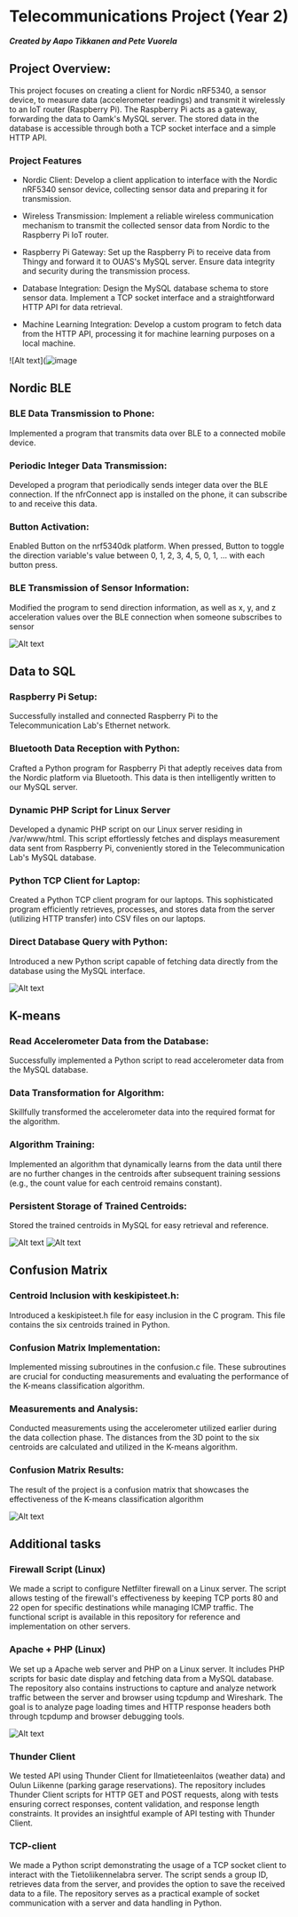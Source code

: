 # Telecommunications Project (Year 2)

***Created by Aapo Tikkanen and Pete Vuorela***

## Project Overview:

This project focuses on creating a client for Nordic nRF5340, a sensor device, to measure data (accelerometer readings) and transmit it wirelessly to an IoT router (Raspberry Pi). The Raspberry Pi acts as a gateway, forwarding the data to Oamk's MySQL server. The stored data in the database is accessible through both a TCP socket interface and a simple HTTP API.

### Project Features

- Nordic Client: Develop a client application to interface with the Nordic nRF5340 sensor device, collecting sensor data and preparing it for transmission.

- Wireless Transmission: Implement a reliable wireless communication mechanism to transmit the collected sensor data from Nordic to the Raspberry Pi IoT router.

- Raspberry Pi Gateway: Set up the Raspberry Pi to receive data from Thingy and forward it to OUAS's MySQL server. Ensure data integrity and security during the transmission process.

- Database Integration: Design the MySQL database schema to store sensor data. Implement a TCP socket interface and a straightforward HTTP API for data retrieval.

- Machine Learning Integration: Develop a custom program to fetch data from the HTTP API, processing it for machine learning purposes on a local machine.
  
![Alt text](![image](https://github.com/user-attachments/assets/53b89db5-c55b-463b-ae9b-24636f9d7167 "Diagram illustrating data transfer connections and various components of the project ")



## Nordic BLE

  
  ### BLE Data Transmission to Phone:
  
  Implemented a program that transmits data over BLE to a connected mobile device.
  
  ### Periodic Integer Data Transmission:
  
  Developed a program that periodically sends integer data over the BLE connection. If the nfrConnect app is installed on the phone, it can subscribe to and receive this data.
  
  ### Button  Activation:
  
  Enabled Button on the nrf5340dk platform. When pressed, Button to toggle the direction variable's value between 0, 1, 2, 3, 4, 5, 0, 1, ... with each button press.
  
  ### BLE Transmission of Sensor Information:
  
  Modified the program to send direction information, as well as x, y, and z acceleration values over the BLE connection when someone subscribes to sensor 

![Alt text](https://github.com/vuip96/TietoliikenteensovellusProjekti_R20/assets/127893120/25992fec-35b7-43ce-985b-fc4eddda61b9 "Nordic nRf5340 and accelometer")



## Data to SQL


  ### Raspberry Pi Setup:

  Successfully installed and connected Raspberry Pi to the Telecommunication Lab's Ethernet network.
    
  ### Bluetooth Data Reception with Python:

  Crafted a Python program for Raspberry Pi that adeptly receives data from the Nordic platform via Bluetooth. This data is then intelligently written to our MySQL server.
   
  ### Dynamic PHP Script for Linux Server

  Developed a dynamic PHP script on our Linux server residing in /var/www/html. This script effortlessly fetches and displays measurement data sent from Raspberry Pi, conveniently stored in the Telecommunication Lab's MySQL database.
    
  ### Python TCP Client for Laptop:

  Created a Python TCP client program for our laptops. This sophisticated program efficiently retrieves, processes, and stores data from the server (utilizing HTTP transfer) into CSV files on our laptops. 
    
  ### Direct Database Query with Python:

  Introduced a new Python script capable of fetching data directly from the database using the MySQL interface.


![Alt text](https://github.com/vuip96/TietoliikenteensovellusProjekti_R20/assets/112549883/da7775b8-7412-4e37-b68e-3ed6e14c68da "Raspberry Pi")






## K-means


  ### Read Accelerometer Data from the Database:
  
  Successfully implemented a Python script to read accelerometer data from the MySQL database.
  
  ### Data Transformation for Algorithm:
  
  Skillfully transformed the accelerometer data into the required format for the algorithm.
  
  ### Algorithm Training:
  
  Implemented an algorithm that dynamically learns from the data until there are no further changes in the centroids after subsequent training sessions (e.g., the count value for each centroid remains constant).
  
  ### Persistent Storage of Trained Centroids:
  
  Stored the trained centroids in MySQL for easy retrieval and reference.


![Alt text](https://github.com/vuip96/TietoliikenteensovellusProjekti_R20/assets/112549883/d334a6ca-e607-4367-98d4-564b05d73c50 "Pictures show how centroids move towards datapoint groups after one iteration")
![Alt text](https://github.com/vuip96/TietoliikenteensovellusProjekti_R20/assets/112549883/76baec58-a9a0-4d4c-badc-b5ef1afda7bc "Pictures show how centroids move towards datapoint groups after one iteration")




## Confusion Matrix


  ### Centroid Inclusion with keskipisteet.h:

  Introduced a keskipisteet.h file for easy inclusion in the C program. This file contains the six centroids trained in Python.

  ### Confusion Matrix Implementation:

  Implemented missing subroutines in the confusion.c file. These subroutines are crucial for conducting measurements and evaluating the performance of the K-means classification algorithm.

  ### Measurements and Analysis:

  Conducted measurements using the accelerometer utilized earlier during the data collection phase. The distances from the 3D point to the six centroids are calculated and utilized in the K-means algorithm.

  ### Confusion Matrix Results:

  The result of the project is a confusion matrix that showcases the effectiveness of the K-means classification algorithm

![Alt text](https://github.com/vuip96/TietoliikenteensovellusProjekti_R20/assets/112549883/607dd601-7a47-4702-8869-3a3e2929a4e2 "Compeleted confusion matrix")


## Additional tasks

  ### Firewall Script (Linux)

  We made a script to configure Netfilter firewall on a Linux server. The script allows testing of the firewall's effectiveness by keeping TCP ports 80 and 22 open for specific destinations while managing ICMP traffic. The functional script is available in this repository for reference and implementation on other servers.

  ### Apache + PHP (Linux)

  We set up a Apache web server and PHP on a Linux server. It includes PHP scripts for basic date display and fetching data from a MySQL database. The repository also contains instructions to capture and analyze network traffic between the server and browser using tcpdump and Wireshark. The goal is to analyze page loading times and HTTP response headers both through tcpdump and browser debugging tools.

![Alt text](https://github.com/vuip96/TietoliikenteensovellusProjekti_R20/assets/112549883/2f1dfc42-441f-4914-bc56-728d6b631be6 "Connected to our Linux server")

  ### Thunder Client

  We tested API using Thunder Client for Ilmatieteenlaitos (weather data) and Oulun Liikenne (parking garage reservations). The repository includes Thunder Client scripts for HTTP GET and POST requests, along with tests ensuring correct responses, content validation, and response length constraints. It provides an insightful example of API testing with Thunder Client.

  ### TCP-client

  We made a Python script demonstrating the usage of a TCP socket client to interact with the Tietoliikennelabra server. The script sends a group ID, retrieves data from the server, and provides the option to save the received data to a file. The repository serves as a practical example of socket communication with a server and data handling in Python.
